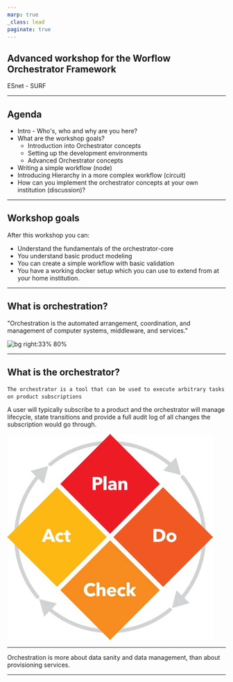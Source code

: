 ```yaml
---
marp: true
_class: lead
paginate: true
---
```


## Advanced workshop for the Worflow Orchestrator Framework

ESnet - SURF

---

## Agenda

- Intro -  Who's, who and why are you here?
- What are the workshop goals?
    - Introduction into Orchestrator concepts
    - Setting up the development environments
    - Advanced Orchestrator concepts
- Writing a simple workflow (node)
- Introducing Hierarchy in a more complex workflow (circuit)
- How can you implement the orchestrator concepts at your own institution (discussion)?

---
## Workshop goals
After this workshop you can:
- Understand the fundamentals of the orchestrator-core
- You understand basic product modeling
- You can create a simple workflow with basic validation
- You have a working docker setup which you can use to extend from at your home institution.

---
## What is orchestration?

"Orchestration is the automated arrangement, coordination, and management of computer systems, middleware, and services."

![bg right:33% 80%](https://external-content.duckduckgo.com/iu/?u=https%3A%2F%2Fupload.wikimedia.org%2Fwikipedia%2Fcommons%2Fthumb%2F0%2F07%2FWikipedia_logo_(svg).svg%2F1250px-Wikipedia_logo_(svg).svg.png&f=1&nofb=1&ipt=842c6bc10d56c3131efdcb2920a01798911097d8486ac9af7fd09f0f4fe11c5e&ipo=images)

---
## What is the orchestrator?
`The orchestrator is a tool that can be used to execute arbitrary tasks on product subscriptions`

A user will typically subscribe to a product and the orchestrator will manage lifecycle, state transitions and provide a full audit log of all changes the subscription would go through.

![bg left:33% 70%](img/pdca.jpg)

---

Orchestration is more about data sanity and data management, than about provisioning services.

---